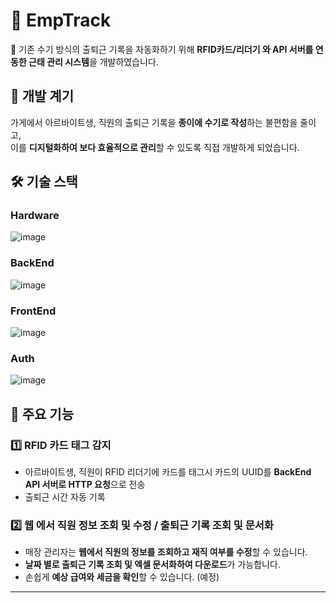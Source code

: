 # 🏢 EmpTrack 

🚀 기존 수기 방식의 출퇴근 기록을 자동화하기 위해 **RFID카드/리더기 와 API 서버를 연동한 근태 관리 시스템**을 개발하였습니다.  

## 🎯 개발 계기  
가게에서 아르바이트생, 직원의 출퇴근 기록을 **종이에 수기로 작성**하는 불편함을 줄이고,  
이를 **디지털화하여 보다 효율적으로 관리**할 수 있도록 직접 개발하게 되었습니다.  

## 🛠 기술 스택  
### Hardware
![image](https://github.com/user-attachments/assets/056d2ce6-769e-40e3-965f-6f833925fe6f)

### BackEnd
![image](https://github.com/user-attachments/assets/141eda4f-4c22-4691-a2ad-704a045e5888)

### FrontEnd
![image](https://github.com/user-attachments/assets/8a70b638-c9cf-473f-bdbf-b57ea282f773)

### Auth
![image](https://github.com/user-attachments/assets/95de8573-15e7-43bd-bca5-9832c2614d94)


## 📌 주요 기능  

### **1️⃣ RFID 카드 태그 감지**
- 아르바이트생, 직원이 RFID 리더기에 카드를 태그시 카드의 UUID를 **BackEnd API 서버로 HTTP 요청**으로 전송
- 출퇴근 시간 자동 기록

### **2️⃣ 웹 에서 직원 정보 조회 및 수정 / 출퇴근 기록 조회 및 문서화**
- 매장 관리자는 **웹에서 직원의 정보를 조회하고 재직 여부를 수정**할 수 있습니다.
- **날짜 별로 출퇴근 기록 조회 및 엑셀 문서화하여 다운로드**가 가능합니다.
- 손쉽게 **예상 급여와 세금을 확인**할 수 있습니다. (예정)

---
